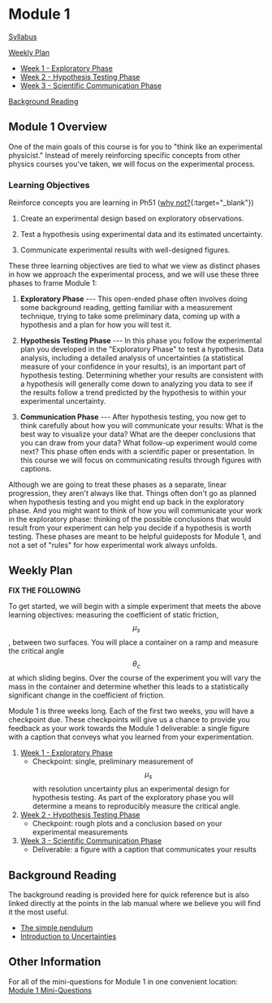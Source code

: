 # Module 1

[Syllabus](syllabus)

[Weekly Plan](#weekly-plan)

+ [Week 1 - Exploratory Phase](week1)
+ [Week 2 - Hypothesis Testing Phase](week2)
+ [Week 3 - Scientific Communication Phase](week3)

[Background Reading](#background-reading)


## Module 1 Overview 

One of the main goals of this course is for you to "think like an experimental physicist." Instead of merely reinforcing specific concepts from other physics courses you've taken, we will focus on the experimental process. 

### Learning Objectives


<span class="strike">Reinforce concepts you are learning in Ph51</span> ([why not?](https://physicstoday.scitation.org/doi/10.1063/PT.3.3816){:target="_blank"})

1. Create an experimental design based on exploratory observations.

2. Test a hypothesis using experimental data and its estimated uncertainty.

3. Communicate experimental results with well-designed figures.

These three learning objectives are tied to what we view as distinct phases in how we approach the experimental process, and we will use these three phases to frame Module 1:

1. **Exploratory Phase** --- This open-ended phase often involves doing some background reading, getting familiar with a measurement technique, trying to take some preliminary data, coming up with a hypothesis and a plan for how you will test it.

2. **Hypothesis Testing Phase** --- In this phase you follow the experimental plan you developed in the "Exploratory Phase" to test a hypothesis. Data analysis, including a detailed analysis of uncertainties (a statistical measure of your confidence in your results), is an important part of hypothesis testing. Determining whether your results are consistent with a hypothesis will generally come down to analyzing you data to see if the results follow a trend predicted by the hypothesis to within your experimental uncertainty.

3. **Communication Phase** --- After hypothesis testing, you now get to think carefully about how you will communicate your results: What is the best way to visualize your data? What are the deeper conclusions that you can draw from your data? What follow-up experiment would come next? This phase often ends with a scientific paper or presentation. In this course we will focus on communicating results through figures with captions.

Although we are going to treat these phases as a separate, linear progression, they aren't always like that. Things often don't go as planned when hypothesis testing and you might end up back in the exploratory phase. And you might want to think of how you will communicate your work in the exploratory phase: thinking of the possible conclusions that would result from your experiment can help you decide if a hypothesis is worth testing. These phases are meant to be helpful guideposts for Module 1, and not a set of "rules" for how experimental work always unfolds.

## Weekly Plan

**FIX THE FOLLOWING**

To get started, we will begin with a simple experiment that meets the above learning objectives: measuring the coefficient of static friction, $$\mu_s$$, between two surfaces. You will place a container on a ramp and measure the critical angle $$\theta_c$$ at which sliding begins. Over the course of the experiment you will vary the mass in the container and determine whether this leads to a statistically significant change in the coefficient of friction. 

Module 1 is three weeks long. Each of the first two weeks, you will have a checkpoint due. These checkpoints will give us a chance to provide you feedback as your work towards the Module 1 deliverable: a single figure with a caption that conveys what you learned from your experimentation.  

1. [Week 1 - Exploratory Phase](week1)
    - Checkpoint: single, preliminary measurement of $$\mu_s$$ with resolution uncertainty plus an experimental design for hypothesis testing. As part of the exploratory phase you will determine a means to reproducibly measure the critical angle.
2. [Week 2 - Hypothesis Testing Phase](week2)
    - Checkpoint: rough plots and a conclusion based on your experimental measurements
3. [Week 3 - Scientific Communication Phase](week3)
    - Deliverable: a figure with a caption that communicates your results


## Background Reading

The background reading is provided here for quick reference but is also linked directly at the points in the lab manual where we believe you will find it the most useful.

+ [The simple pendulum](background.md)
+ [Introduction to Uncertainties](uncertainty-introduction.md)

## Other Information

For all of the mini-questions for Module 1 in one convenient location: [Module 1 Mini-Questions](mini-questions)

